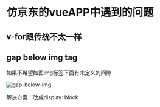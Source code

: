 # 仿京东的vueAPP中遇到的问题

## v-for跟传统不太一样

## gap below img tag

如果不希望如图img标签下面有未定义的间隙

![gap-below-img]()

解决方案：改成display: block